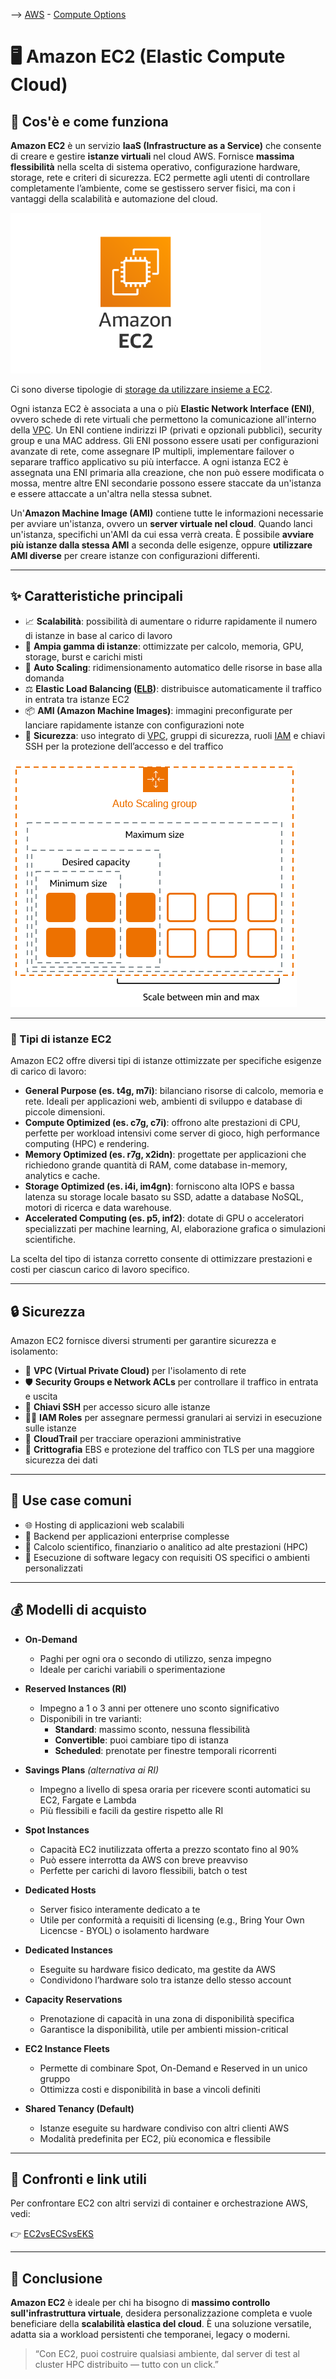 --> [AWS](/00-Intro/AWS.md)  -  [Compute Options](/01-Compute-options/AWS-Compute-Options.md)
# 🖥️ Amazon EC2 (Elastic Compute Cloud)

## 📘 Cos'è e come funziona

**Amazon EC2** è un servizio **IaaS (Infrastructure as a Service)** che consente di creare e gestire **istanze virtuali** nel cloud AWS. Fornisce **massima flessibilità** nella scelta di sistema operativo, configurazione hardware, storage, rete e criteri di sicurezza. EC2 permette agli utenti di controllare completamente l’ambiente, come se gestissero server fisici, ma con i vantaggi della scalabilità e automazione del cloud.

![Ec2](img/ec2.png)

Ci sono diverse tipologie di [storage da utilizzare insieme a EC2](/02-Storage-services/EC2-Storage.md).

Ogni istanza EC2 è associata a una o più **Elastic Network Interface (ENI)**, ovvero schede di rete virtuali che permettono la comunicazione all'interno della [VPC](/03-CDN-e-Networking/Amazon-VPC.md).
Un ENI contiene indirizzi IP (privati e opzionali pubblici), security group e una MAC address. 
Gli ENI possono essere usati per configurazioni avanzate di rete, come assegnare IP multipli, implementare failover o separare traffico applicativo su più interfacce.
A ogni istanza EC2 è assegnata una ENI primaria alla creazione, che non può essere modificata o mossa, mentre altre ENI secondarie possono essere staccate da un'istanza e essere attaccate a un'altra nella stessa subnet.

Un'**Amazon Machine Image (AMI)** contiene tutte le informazioni necessarie per avviare un'istanza, ovvero un **server virtuale nel cloud**. Quando lanci un'istanza, specifichi un'AMI da cui essa verrà creata. È possibile **avviare più istanze dalla stessa AMI** a seconda delle esigenze, oppure **utilizzare AMI diverse** per creare istanze con configurazioni differenti.


---

## ✨ Caratteristiche principali

- 📈 **Scalabilità**: possibilità di aumentare o ridurre rapidamente il numero di istanze in base al carico di lavoro
- 🔧 **Ampia gamma di istanze**: ottimizzate per calcolo, memoria, GPU, storage, burst e carichi misti
- 🔄 **Auto Scaling**: ridimensionamento automatico delle risorse in base alla domanda
- ⚖️ **Elastic Load Balancing ([ELB](/03-CDN-e-Networking/Amazon-ELB.md))**: distribuisce automaticamente il traffico in entrata tra istanze EC2
- 📦 **AMI (Amazon Machine Images)**: immagini preconfigurate per lanciare rapidamente istanze con configurazioni note
- 🔐 **Sicurezza**: uso integrato di [VPC](/03-CDN-e-Networking/Amazon-VPC.md), gruppi di sicurezza, ruoli [IAM](/09-Sicurezza-Compliance-Governance/Sicurezza/AWS-IAM.md) e chiavi SSH per la protezione dell’accesso e del traffico

![Autoscaling](img/EC2-autoscaling.png)

---
### 🧩 Tipi di istanze EC2

Amazon EC2 offre diversi tipi di istanze ottimizzate per specifiche esigenze di carico di lavoro:

- **General Purpose (es. t4g, m7i)**: bilanciano risorse di calcolo, memoria e rete. Ideali per applicazioni web, ambienti di sviluppo e database di piccole dimensioni.
- **Compute Optimized (es. c7g, c7i)**: offrono alte prestazioni di CPU, perfette per workload intensivi come server di gioco, high performance computing (HPC) e rendering.
- **Memory Optimized (es. r7g, x2idn)**: progettate per applicazioni che richiedono grande quantità di RAM, come database in-memory, analytics e cache.
- **Storage Optimized (es. i4i, im4gn)**: forniscono alta IOPS e bassa latenza su storage locale basato su SSD, adatte a database NoSQL, motori di ricerca e data warehouse.
- **Accelerated Computing (es. p5, inf2)**: dotate di GPU o acceleratori specializzati per machine learning, AI, elaborazione grafica o simulazioni scientifiche.

La scelta del tipo di istanza corretto consente di ottimizzare prestazioni e costi per ciascun carico di lavoro specifico.

---

## 🔒 Sicurezza

Amazon EC2 fornisce diversi strumenti per garantire sicurezza e isolamento:

- 🧱 **VPC (Virtual Private Cloud)** per l'isolamento di rete
- 🛡️ **Security Groups e Network ACLs** per controllare il traffico in entrata e uscita
- 🔑 **Chiavi SSH** per accesso sicuro alle istanze
- 🧑‍💼 **IAM Roles** per assegnare permessi granulari ai servizi in esecuzione sulle istanze
- 📜 **CloudTrail** per tracciare operazioni amministrative
- 🔐 **Crittografia** EBS e protezione del traffico con TLS per una maggiore sicurezza dei dati

---

## 🚀 Use case comuni

- 🌐 Hosting di applicazioni web scalabili
- 🧠 Backend per applicazioni enterprise complesse
- 🧮 Calcolo scientifico, finanziario o analitico ad alte prestazioni (HPC)
- 🧱 Esecuzione di software legacy con requisiti OS specifici o ambienti personalizzati

---

## 💰 Modelli di acquisto

- **On-Demand**  
  - Paghi per ogni ora o secondo di utilizzo, senza impegno  
  - Ideale per carichi variabili o sperimentazione

- **Reserved Instances (RI)**  
  - Impegno a 1 o 3 anni per ottenere uno sconto significativo  
  - Disponibili in tre varianti:
    - **Standard**: massimo sconto, nessuna flessibilità
    - **Convertible**: puoi cambiare tipo di istanza
    - **Scheduled**: prenotate per finestre temporali ricorrenti

- **Savings Plans** *(alternativa ai RI)*  
  - Impegno a livello di spesa oraria per ricevere sconti automatici su EC2, Fargate e Lambda  
  - Più flessibili e facili da gestire rispetto alle RI

- **Spot Instances**  
  - Capacità EC2 inutilizzata offerta a prezzo scontato fino al 90%  
  - Può essere interrotta da AWS con breve preavviso  
  - Perfette per carichi di lavoro flessibili, batch o test

- **Dedicated Hosts**  
  - Server fisico interamente dedicato a te  
  - Utile per conformità a requisiti di licensing (e.g., Bring Your Own Licencse - BYOL) o isolamento hardware

- **Dedicated Instances**  
  - Eseguite su hardware fisico dedicato, ma gestite da AWS  
  - Condividono l’hardware solo tra istanze dello stesso account

- **Capacity Reservations**  
  - Prenotazione di capacità in una zona di disponibilità specifica  
  - Garantisce la disponibilità, utile per ambienti mission-critical

- **EC2 Instance Fleets**  
  - Permette di combinare Spot, On-Demand e Reserved in un unico gruppo  
  - Ottimizza costi e disponibilità in base a vincoli definiti

- **Shared Tenancy (Default)**  
  - Istanze eseguite su hardware condiviso con altri clienti AWS  
  - Modalità predefinita per EC2, più economica e flessibile


---

## 🔁 Confronti e link utili

Per confrontare EC2 con altri servizi di container e orchestrazione AWS, vedi:

👉 [EC2vsECSvsEKS](/01-Compute-options/EC2vsECSvsEKS.md)

---

## 📌 Conclusione

**Amazon EC2** è ideale per chi ha bisogno di **massimo controllo sull'infrastruttura virtuale**, desidera personalizzazione completa e vuole beneficiare della **scalabilità elastica del cloud**. È una soluzione versatile, adatta sia a workload persistenti che temporanei, legacy o moderni.

> “Con EC2, puoi costruire qualsiasi ambiente, dal server di test al cluster HPC distribuito — tutto con un click.”


